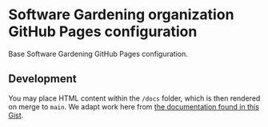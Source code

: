 # Software Gardening organization GitHub Pages configuration

Base Software Gardening GitHub Pages configuration.

## Development

You may place HTML content within the `/docs` folder, which is then rendered on merge to `main`.
We adapt work here from [the documentation found in this Gist](https://gist.github.com/domenic/1f286d415559b56d725bee51a62c24a7).

